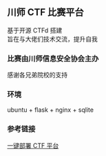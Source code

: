 ## 川师 CTF 比赛平台
基于开源 CTFd 搭建  
旨在与大佬们技术交流，提升自我

### 比赛由川师信息安全协会主办
感谢各兄弟院校的支持

### 环境
ubuntu + flask + nginx + sqlite

### 参考链接
[一键部署 CTF 平台](https://github.com/semprix/CTFIgniter)
